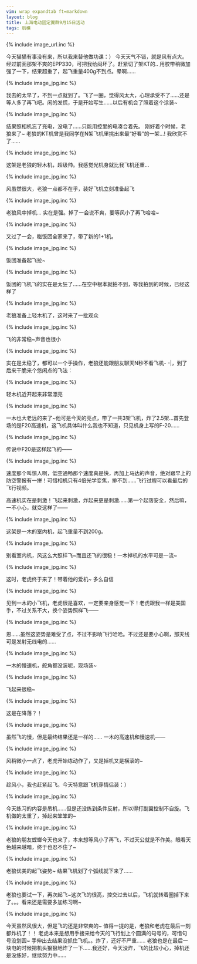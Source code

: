 ```yaml
---
vim: wrap expandtab ft=markdown
layout: blog
title: 上海电动固定翼群9月15日活动
tags: 航模
---
```

{% include image_url.inc %}

今天猫猫有事没有来，所以我来替他做功课：）
今天天气不错，就是风有点大。经过前面那架不爽的EPP330，可把我给闷坏了。赶紧切了架KT的.. 用胶带稍微加强了一下，结果超重了，起飞重量400g不到点。晕啊……

{% include image_jpg.inc %}

我去的太早了，不到一点就到了。飞了一圈，觉得风太大，心理承受不了……还是等人多了再飞吧。闲的发慌，于是开始写生……以后有机会了照着这个涂装~

{% include image_jpg.inc %}

结果照相机忘了充电，没电了……只能用控里的电凑合着先。 刚好着个时候，老狼来了~ 老狼的KT机曾是我同学在N架飞机里挑出来最“好看”的一架...! 我欣赏不了……

{% include image_jpg.inc %}

这架是老狼的轻木机，超级帅。我感觉光机身就比我飞机还重...

{% include image_jpg.inc %}

风虽然很大，老狼一点都不在乎，装好飞机立刻准备起飞

{% include image_jpg.inc %}

老狼风中掉机... 实在是强。掉了一会说不爽，要等风小了再飞哈哈~

{% include image_jpg.inc %}

又过了一会，糍饭团全家来了，带了新的1+1机。

{% include image_jpg.inc %}

饭团准备起飞拉~

{% include image_jpg.inc %}

饭团的飞机飞的实在是太狂了……在空中根本就拍不到，等我拍到的时候，已经这样了

{% include image_jpg.inc %}

老狼准备上轻木机了，这时来了一批观众

{% include image_jpg.inc %}

飞的非常稳~声音也很小

{% include image_jpg.inc %}

实在是太稳了，都可以一个手操作，老狼还能跟朋友聊天N秒不看飞机- -|，到了后来干脆来个悠闲点的飞法：

{% include image_jpg.inc %}

轻木机近开起来非常漂亮

{% include image_jpg.inc %}

一木也大老远的来了~他可是今天的亮点，带了一共3架飞机，炸了2.5架...首先登场的是F20高速机，这飞机具体叫什么我也不知道，只见机身上写的F-20……

{% include image_jpg.inc %}

传说中F20是这样起飞的——

{% include image_jpg.inc %}

速度那个叫惊人啊，低空通畅那个速度真是快，再加上马达的声音，绝对跟早上的防空警报有一拼！可惜相机只有4倍光学变焦，排不到……飞行过程可以看最后的飞行视频。

高速机实在是刺激！飞起来刺激，炸起来更是刺激……第一个起落安全，然后嘛，一不小心，就变这样了——

{% include image_jpg.inc %}

这架是一木的室内机，起飞重量不到200g。

{% include image_jpg.inc %}

别看室内机，风这么大照样飞~而且还飞的很稳！一木掉机的水平可是一流~

{% include image_jpg.inc %}

这时，老虎终于来了！带着他的爱机~ 多么自信

{% include image_jpg.inc %}

见到一木的小飞机，老虎很是喜欢，一定要亲身感觉一下！老虎跟我一样是美国手，不过关系不大，换个姿势照样飞——

{% include image_jpg.inc %}

恩……虽然这姿势是难受了点，不过不影响飞行哈哈。不过还是要小心啊，那天线可是发射无线电的……

{% include image_jpg.inc %}

一木的慢速机，舵角都没装呢，现场装~

{% include image_jpg.inc %}

飞起来很稳~

{% include image_jpg.inc %}

这是在降落？！

{% include image_jpg.inc %}

虽然飞的慢，但是最终结果还是一样的…… 一木的高速机和慢速机——

{% include image_jpg.inc %}

风稍微小一点了，老虎开始练动作了，又是掉机又是横滚的~ 

{% include image_jpg.inc %}

趁风小，我也赶紧起飞。今天特意跟飞机穿情侣装：）

{% include image_jpg.inc %}

今天练习的内容是吊机……但是还没练到条件反射，所以得打副翼控制不自旋。飞机做的太重了，掉起来笨笨的~

{% include image_jpg.inc %}

老狼的朋友螳螂今天也来了，本来想等风小了再飞，不过天公就是不作美。眼看天色越来越暗，终于也忍不住了~

{% include image_jpg.inc %}

老狼优美的起飞姿势~ 结果飞机划了个弧线就下来了……

{% include image_jpg.inc %}

老狼也要试一下，再次起飞~这次飞的很高，控交过去以后，飞机就转着圈掉下来了。。。看来还是需要多加练习啊~

{% include image_jpg.inc %}

今天虽然风很大，但是飞的还是非常爽的~ 值得一提的是，老狼和老虎在最后一刻都炸机了！！ 老虎本来是想用手接来给今天的飞行划上个圆满的句号的，可惜句号没划圆~ 手伸出去结果没抓住飞机。。炸了，还好不严重…… 老狼也是在最后一块电的时候把机头狠狠地炸了一下……我还好，今天没炸，飞的比较小心，掉机还是没练好，继续努力中……
